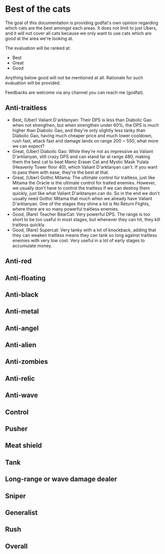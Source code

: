 # Best of the cats

The goal of this documentation is providing godfat's own opinion regarding
which cats are the best amongst each areas. It does not limit to just Ubers,
and it will not cover all cats because we only want to use cats which are
good at the area we're looking at.

The evaluation will be ranked at:

* Best
* Great
* Good

Anything below good will not be mentioned at all. Rationale for such
evaluation will be provided.

Feedbacks are welcome via any channel you can reach me (godfat).

## Anti-traitless

* Best, (Uber) Valiant D'arktanyan:
  Their DPS is less than Diabolic Gao when not strengthen, but when strengthen
  under 60%, the DPS is much higher than Diabolic Gao, and they're only
  slightly less tanky than Diabolic Gao, having much cheaper price and much
  lower cooldown, rush fast, attack fast and damage lands on range 200 ~ 550,
  what more we can expect?
* Great, (Uber) Diabolic Gao:
  While they're not as impressive as Valiant D'arktanyan, still crazy DPS and
  can stand far at range 480, making them the best cat to beat
  Manic Eraser Cat and Mystic Mask Yulala (Heavenly Tower floor 40), which
  Valiant D'arktanyan can't. If you want to pass them with ease, they're the
  best at that.
* Great, (Uber) Gothic Mitama:
  The ultimate control for traitless, just like Mitama the Oracle is the
  ultimate control for traited enemies. However, we usually don't have to
  control the traitless if we can destroy them quickly, just like what
  Valiant D'arktanyan can do. So in the end we don't usually need
  Gothic Mitama that much when we already have Valiant D'arktanyan.
  One of the stages they shine a lot is No Return Flights, where there are
  so many powerful traitless enemies.
* Good, (Rare) Teacher BearCat:
  Very powerful DPS. The range is too short to be too useful in most stages,
  but whenever they can hit, they kill traitless quickly.
* Good, (Rare) Supercat:
  Very tanky with a lot of knockback, adding that they can weaken traitless
  means they can tank so long against traitless enemies with very low cost.
  Very useful in a lot of early stages to accumulate money.

## Anti-red

## Anti-floating

## Anti-black

## Anti-metal

## Anti-angel

## Anti-alien

## Anti-zombies

## Anti-relic

## Anti-wave

## Control

## Pusher

## Meat shield

## Tank

## Long-range or wave damage dealer

## Sniper

## Generalist

## Rush

## Overall

